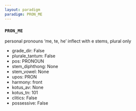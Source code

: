 ```yaml
---
layout: paradigm
paradigm: PRON_ME
---
```

### ` PRON_ME `

personal pronouns ‘me, te, he’ inflect with e stems, plural only
* grade_dir: False
* plurale_tantum: False
* pos: PRONOUN
* stem_diphthong: None
* stem_vowel: None
* upos: PRON
* harmony: front
* kotus_av: None
* kotus_tn: 101
* clitics: False
* possessive: False
